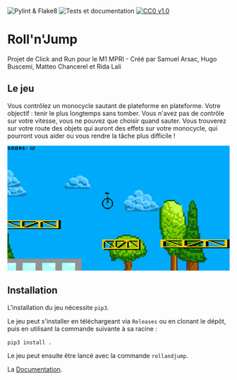 ![Pylint & Flake8](https://github.com/tinylinux/m1platformer/workflows/Pylint%20&%20Flake8/badge.svg)
![Tests et documentation](https://github.com/tinylinux/m1platformer/workflows/Tests%20et%20documentation/badge.svg)
[![CC0 v1.0](https://img.shields.io/badge/licence-CC0%20v1.0-blue)](https://creativecommons.org/publicdomain/zero/1.0/)

# Roll'n'Jump
Projet de Click and Run pour le M1 MPRI - Créé par Samuel Arsac, Hugo Buscemi, Matteo Chancerel et Rida Lali

## Le jeu
Vous contrôlez un monocycle sautant de plateforme en plateforme. Votre objectif : tenir le plus longtemps sans tomber.
Vous n'avez pas de contrôle sur votre vitesse, vous ne pouvez que choisir quand sauter. Vous trouverez sur votre route des
objets qui auront des effets sur votre monocycle, qui pourront vous aider ou vous rendre la tâche plus difficile !

![Capture d'écran du jeu](docs/screenshot.png)
## Installation

L'installation du jeu nécessite `pip3`.

Le jeu peut s'installer en téléchargeant via `Releases` ou en clonant le dépôt, puis en utilisant la commande suivante à sa racine :

```
pip3 install .
```

Le jeu peut ensuite être lancé avec la commande `rollandjump`.


La [Documentation](https://tinylinux.github.io/m1platformer/).
